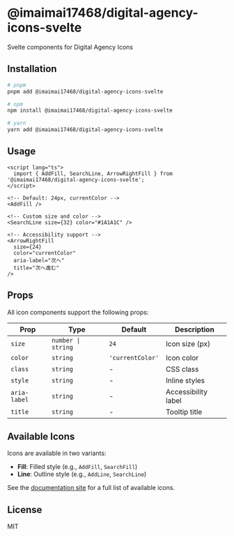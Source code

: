 # @imaimai17468/digital-agency-icons-svelte

Svelte components for Digital Agency Icons

## Installation

```bash
# pnpm
pnpm add @imaimai17468/digital-agency-icons-svelte

# npm
npm install @imaimai17468/digital-agency-icons-svelte

# yarn
yarn add @imaimai17468/digital-agency-icons-svelte
```

## Usage

```svelte
<script lang="ts">
  import { AddFill, SearchLine, ArrowRightFill } from '@imaimai17468/digital-agency-icons-svelte';
</script>

<!-- Default: 24px, currentColor -->
<AddFill />

<!-- Custom size and color -->
<SearchLine size={32} color="#1A1A1C" />

<!-- Accessibility support -->
<ArrowRightFill
  size={24}
  color="currentColor"
  aria-label="次へ"
  title="次へ進む"
/>
```

## Props

All icon components support the following props:

| Prop | Type | Default | Description |
|------|------|---------|-------------|
| `size` | `number \| string` | `24` | Icon size (px) |
| `color` | `string` | `'currentColor'` | Icon color |
| `class` | `string` | - | CSS class |
| `style` | `string` | - | Inline styles |
| `aria-label` | `string` | - | Accessibility label |
| `title` | `string` | - | Tooltip title |

## Available Icons

Icons are available in two variants:

- **Fill**: Filled style (e.g., `AddFill`, `SearchFill`)
- **Line**: Outline style (e.g., `AddLine`, `SearchLine`)

See the [documentation site](https://github.com/imaimai17468/digital-agency-icons) for a full list of available icons.

## License

MIT
